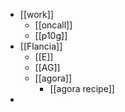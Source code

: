 - [[work]]
  - [[oncall]]
  - [[p10g]]
- [[Flancia]]
  - [[E]]
  - [[AG]]
  - [[agora]]
    - [[agora recipe]]
- 

